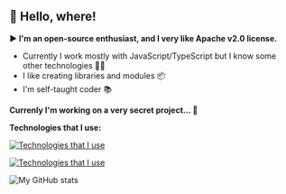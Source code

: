 ## **🤟 Hello, where!**
**▶️ I'm an open-source enthusiast, and I very like Apache v2.0 license.**
- Currently I work mostly with JavaScript/TypeScript but I know some other technologies 🧑‍💻
- I like creating libraries and modules 📦
- I'm self-taught coder 📚

**Currenly I'm working on a very secret project... 🤫**

**Technologies that I use:**

[![Technologies that I use](https://skillicons.dev/icons?i=nodejs,ts,html,css,js,c,cpp,cs&theme=dark)](https://skillicons.dev)

[![Technologies that I use](https://skillicons.dev/icons?i=bash,discord,docker,git,github,linux,neovim,vscode&theme=dark)](https://skillicons.dev)

![My GitHub stats](http://readme-stats-git-main-i-moony.vercel.app/api?username=i-Moony&show_icons=true&theme=dark)
